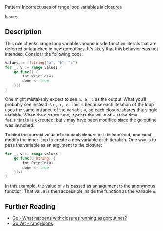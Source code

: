 Pattern: Incorrect uses of range loop variables in closures

Issue: -

## Description

This rule checks range loop variables bound inside function literals that are deferred or launched in new goroutines. It's likely that this behavior was not intended. Consider the following code:

```go
values := []string{"a", "b", "c"}
for _, v := range values {
	go func() {
		fmt.Println(v)
		done <- true
	}()
}
```
One might mistakenly expect to see `a, b, c` as the output. What you'll probably see instead is `c, c, c`. This is because each iteration of the loop uses the same instance of the variable `v`, so each closure shares that single variable. When the closure runs, it prints the value of `v` at the time `fmt.Println` is executed, but `v` may have been modified since the goroutine was launched.

To bind the current value of `v` to each closure as it is launched, one must modify the inner loop to create a new variable each iteration. One way is to pass the variable as an argument to the closure:

```go
for _, v := range values {
	go func(u string) {
		fmt.Println(u)
		done <- true
	}(v)
}
```

In this example, the value of `v` is passed as an argument to the anonymous function. That value is then accessible inside the function as the variable `u`.

## Further Reading

* [Go - What happens with closures running as goroutines?](https://golang.org/doc/faq#closures_and_goroutines)
* [Go Vet - rangeloops](https://golang.org/cmd/vet/#hdr-Range_loop_variables)
